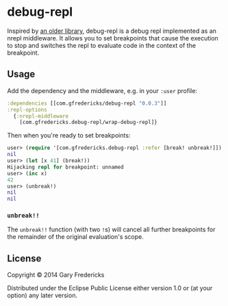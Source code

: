 # debug-repl

Inspired by [an older
library](https://github.com/georgejahad/debug-repl), debug-repl is a
debug repl implemented as an nrepl middleware. It allows you to set
breakpoints that cause the execution to stop and switches the repl to
evaluate code in the context of the breakpoint.

## Usage

Add the dependency and the middleware, e.g. in your `:user` profile:

``` clojure
:dependencies [[com.gfredericks/debug-repl "0.0.3"]]
:repl-options
  {:nrepl-middleware
    [com.gfredericks.debug-repl/wrap-debug-repl]}
```

Then when you're ready to set breakpoints:

``` clojure
user> (require '[com.gfredericks.debug-repl :refer [break! unbreak!]])
nil
user> (let [x 41] (break!))
Hijacking repl for breakpoint: unnamed
user> (inc x)
42
user> (unbreak!)
nil
nil
```

### `unbreak!!`

The `unbreak!!` function (with two `!`s) will cancel all further
breakpoints for the remainder of the original evaluation's scope.

## License

Copyright © 2014 Gary Fredericks

Distributed under the Eclipse Public License either version 1.0 or (at
your option) any later version.
